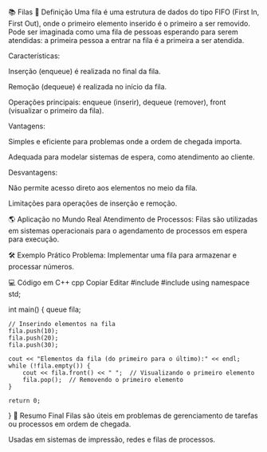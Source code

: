 📚 Filas
📖 Definição
Uma fila é uma estrutura de dados do tipo FIFO (First In, First Out), onde o primeiro elemento inserido é o primeiro a ser removido. Pode ser imaginada como uma fila de pessoas esperando para serem atendidas: a primeira pessoa a entrar na fila é a primeira a ser atendida.

Características:

Inserção (enqueue) é realizada no final da fila.

Remoção (dequeue) é realizada no início da fila.

Operações principais: enqueue (inserir), dequeue (remover), front (visualizar o primeiro da fila).

Vantagens:

Simples e eficiente para problemas onde a ordem de chegada importa.

Adequada para modelar sistemas de espera, como atendimento ao cliente.

Desvantagens:

Não permite acesso direto aos elementos no meio da fila.

Limitações para operações de inserção e remoção.

🌎 Aplicação no Mundo Real
Atendimento de Processos: Filas são utilizadas em sistemas operacionais para o agendamento de processos em espera para execução.

🛠 Exemplo Prático
Problema: Implementar uma fila para armazenar e processar números.

💻 Código em C++
cpp
Copiar
Editar
#include <iostream>
#include <queue>
using namespace std;

int main() {
    queue<int> fila;

    // Inserindo elementos na fila
    fila.push(10);
    fila.push(20);
    fila.push(30);

    cout << "Elementos da fila (do primeiro para o último):" << endl;
    while (!fila.empty()) {
        cout << fila.front() << " ";  // Visualizando o primeiro elemento
        fila.pop();  // Removendo o primeiro elemento
    }

    return 0;
}
🎯 Resumo Final
Filas são úteis em problemas de gerenciamento de tarefas ou processos em ordem de chegada.

Usadas em sistemas de impressão, redes e filas de processos.
